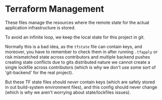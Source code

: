 # Terraform Management

These files manage the resources where the remote state for the actual application infrastructure is stored.

To avoid an infinite loop, we keep the local state for this project in git.

Normally this is a bad idea, as the `tfstate` file can contain keys, and moreover, you have to remember to check them in after running `.tfapply` or risk mismatched state across contributors and multiple backend pushes creating state conflicts due to gits distributed nature we cannot create a single lockfile across contributors (which is why we don't use some sort of 'git-backend' for the real project).

But these TF state files should _never_ contain keys (which are safely stored in out build-system environment files), and this config should never change (which is why we aren't worrying about state/lockfiles issues).
